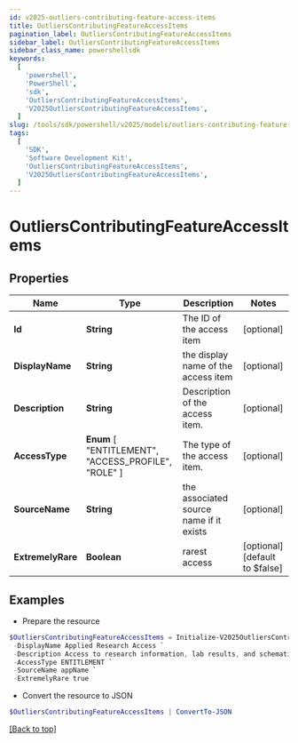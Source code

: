 ```yaml
---
id: v2025-outliers-contributing-feature-access-items
title: OutliersContributingFeatureAccessItems
pagination_label: OutliersContributingFeatureAccessItems
sidebar_label: OutliersContributingFeatureAccessItems
sidebar_class_name: powershellsdk
keywords:
  [
    'powershell',
    'PowerShell',
    'sdk',
    'OutliersContributingFeatureAccessItems',
    'V2025OutliersContributingFeatureAccessItems',
  ]
slug: /tools/sdk/powershell/v2025/models/outliers-contributing-feature-access-items
tags:
  [
    'SDK',
    'Software Development Kit',
    'OutliersContributingFeatureAccessItems',
    'V2025OutliersContributingFeatureAccessItems',
  ]
---
```


# OutliersContributingFeatureAccessItems

## Properties

| Name | Type | Description | Notes |
| --- | --- | --- | --- |
| **Id** | **String** | The ID of the access item | [optional] |
| **DisplayName** | **String** | the display name of the access item | [optional] |
| **Description** | **String** | Description of the access item. | [optional] |
| **AccessType** | **Enum** [ "ENTITLEMENT", "ACCESS_PROFILE", "ROLE" ] | The type of the access item. | [optional] |
| **SourceName** | **String** | the associated source name if it exists | [optional] |
| **ExtremelyRare** | **Boolean** | rarest access | [optional] [default to $false] |

## Examples

- Prepare the resource

```powershell
$OutliersContributingFeatureAccessItems = Initialize-V2025OutliersContributingFeatureAccessItems  -Id 2c938083633d259901633d2623ec0375 `
 -DisplayName Applied Research Access `
 -Description Access to research information, lab results, and schematics `
 -AccessType ENTITLEMENT `
 -SourceName appName `
 -ExtremelyRare true
```

- Convert the resource to JSON

```powershell
$OutliersContributingFeatureAccessItems | ConvertTo-JSON
```

[[Back to top]](#)
